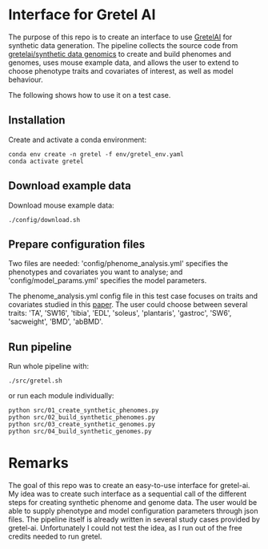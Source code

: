 # Interface for Gretel AI

The purpose of this repo is to create an interface to use [GretelAI](https://gretel.ai/) for synthetic data generation. 
The pipeline collects the source code from [gretelai/synthetic data genomics](https://github.com/gretelai/synthetic-data-genomics) to create and build phenomes and genomes, uses mouse example data, and allows the user to extend to choose phenotype traits and covariates of interest, as well as model behaviour.

The following shows how to use it on a test case.

## Installation
Create and activate a conda environment:
```
conda env create -n gretel -f env/gretel_env.yaml
conda activate gretel
```


## Download example data
Download mouse example data:
```
./config/download.sh
```

## Prepare configuration files
Two files are needed: 'config/phenome_analysis.yml' specifies the phenotypes and covariates you want to analyse; and 'config/model_params.yml' specifies the model parameters.


The phenome_analysis.yml config file in this test case focuses on traits and covariates studied in this [paper](https://doi.org/10.1038/ng.3609). The user could choose between several traits: 'TA', 'SW16', 'tibia', 'EDL', 'soleus', 'plantaris', 'gastroc', 'SW6', 'sacweight', 'BMD', 'abBMD'.

## Run pipeline
Run whole pipeline with:
```
./src/gretel.sh
```

or run each module individually:
```
python src/01_create_synthetic_phenomes.py
python src/02_build_synthetic_phenomes.py
python src/03_create_synthetic_genomes.py
python src/04_build_synthetic_genomes.py
```

# Remarks
The goal of this repo was to create an easy-to-use interface for gretel-ai. My idea was to create such interface as a sequential call of the different steps for creating synthetic phenome and genome data. The user would be able to supply phenotype and model configuration parameters through json files. The pipeline itself is already written in several study cases provided by gretel-ai. Unfortunately I could not test the idea, as I run out of the free credits needed to run gretel. 